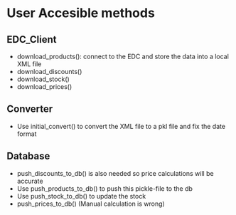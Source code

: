 # User Accesible methods

## EDC_Client

- download_products(): connect to the EDC and store the data into a local XML file
- download_discounts()
- download_stock()
- download_prices()


## Converter
- Use initial_convert() to convert the XML file to a pkl file and fix the date format


## Database
- push_discounts_to_db() is also needed so price calculations will be accurate
- Use push_products_to_db() to push this pickle-file to the db
- Use push_stock_to_db() to update the stock
- push_prices_to_db() (Manual calculation is wrong)
